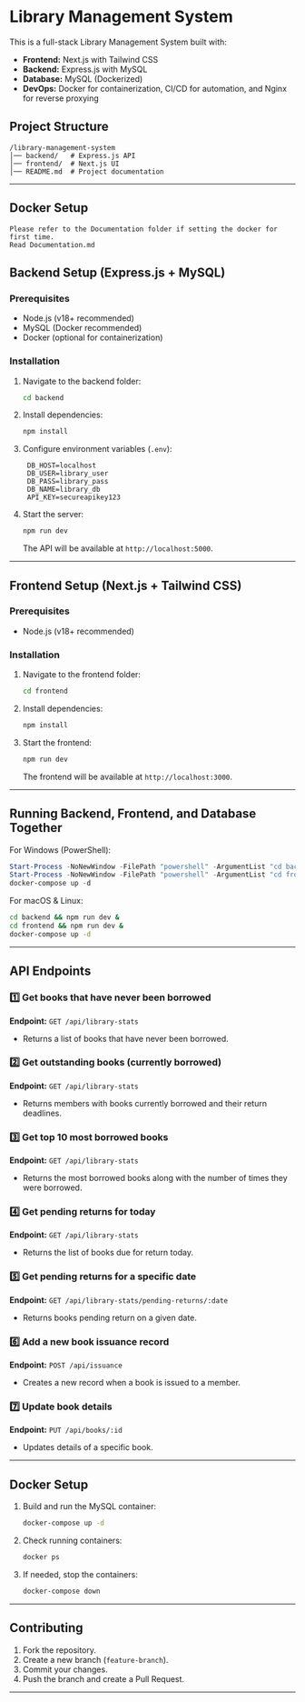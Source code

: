 # Library Management System

This is a full-stack Library Management System built with:

- **Frontend:** Next.js with Tailwind CSS
- **Backend:** Express.js with MySQL
- **Database:** MySQL (Dockerized)
- **DevOps:** Docker for containerization, CI/CD for automation, and Nginx for reverse proxying

## Project Structure

```
/library-management-system
│── backend/   # Express.js API
│── frontend/  # Next.js UI
│── README.md  # Project documentation
```

---

## Docker Setup
    Please refer to the Documentation folder if setting the docker for first time.
    Read Documentation.md
    
## Backend Setup (Express.js + MySQL)

### Prerequisites
- Node.js (v18+ recommended)
- MySQL (Docker recommended)
- Docker (optional for containerization)

### Installation

1. Navigate to the backend folder:
   ```sh
   cd backend
   ```

2. Install dependencies:
   ```sh
   npm install
   ```

3. Configure environment variables (`.env`):
   ```env
    DB_HOST=localhost
    DB_USER=library_user
    DB_PASS=library_pass
    DB_NAME=library_db
    API_KEY=secureapikey123
   ```

4. Start the server:
   ```sh
   npm run dev
   ```
   The API will be available at `http://localhost:5000`.

---

## Frontend Setup (Next.js + Tailwind CSS)

### Prerequisites
- Node.js (v18+ recommended)

### Installation

1. Navigate to the frontend folder:
   ```sh
   cd frontend
   ```

2. Install dependencies:
   ```sh
   npm install
   ```

3. Start the frontend:
   ```sh
   npm run dev
   ```
   The frontend will be available at `http://localhost:3000`.

---

## Running Backend, Frontend, and Database Together

For Windows (PowerShell):
```powershell
Start-Process -NoNewWindow -FilePath "powershell" -ArgumentList "cd backend; npm run dev"
Start-Process -NoNewWindow -FilePath "powershell" -ArgumentList "cd frontend; npm run dev"
docker-compose up -d
```

For macOS & Linux:
```sh
cd backend && npm run dev &
cd frontend && npm run dev &
docker-compose up -d
```

---

## API Endpoints

### 1️⃣ Get books that have never been borrowed
**Endpoint:** `GET /api/library-stats`

- Returns a list of books that have never been borrowed.

### 2️⃣ Get outstanding books (currently borrowed)
**Endpoint:** `GET /api/library-stats`

- Returns members with books currently borrowed and their return deadlines.

### 3️⃣ Get top 10 most borrowed books
**Endpoint:** `GET /api/library-stats`

- Returns the most borrowed books along with the number of times they were borrowed.

### 4️⃣ Get pending returns for today
**Endpoint:** `GET /api/library-stats`

- Returns the list of books due for return today.

### 5️⃣ Get pending returns for a specific date
**Endpoint:** `GET /api/library-stats/pending-returns/:date`

- Returns books pending return on a given date.

### 6️⃣ Add a new book issuance record
**Endpoint:** `POST /api/issuance`

- Creates a new record when a book is issued to a member.

### 7️⃣ Update book details
**Endpoint:** `PUT /api/books/:id`

- Updates details of a specific book.

---

## Docker Setup

1. Build and run the MySQL container:
   ```sh
   docker-compose up -d
   ```

2. Check running containers:
   ```sh
   docker ps
   ```

3. If needed, stop the containers:
   ```sh
   docker-compose down
   ```

---

## Contributing

1. Fork the repository.
2. Create a new branch (`feature-branch`).
3. Commit your changes.
4. Push the branch and create a Pull Request.

---
